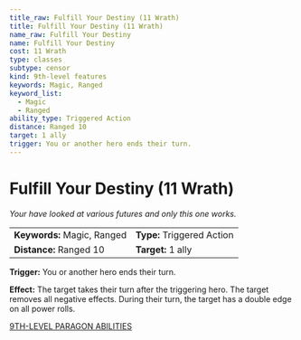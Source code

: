 ```yaml
---
title_raw: Fulfill Your Destiny (11 Wrath)
title: Fulfill Your Destiny (11 Wrath)
name_raw: Fulfill Your Destiny
name: Fulfill Your Destiny
cost: 11 Wrath
type: classes
subtype: censor
kind: 9th-level features
keywords: Magic, Ranged
keyword_list:
  - Magic
  - Ranged
ability_type: Triggered Action
distance: Ranged 10
target: 1 ally
trigger: You or another hero ends their turn.
---
```


# Fulfill Your Destiny (11 Wrath)

*Your have looked at various futures and only this one works.*

|                             |                            |
| :-------------------------- | :------------------------- |
| **Keywords:** Magic, Ranged | **Type:** Triggered Action |
| **Distance:** Ranged 10     | **Target:** 1 ally         |

**Trigger:** You or another hero ends their turn.

**Effect:** The target takes their turn after the triggering hero. The target removes all negative effects. During their turn, the target has a double edge on all power rolls.

[9TH-LEVEL PARAGON ABILITIES](./9th-Level%20Paragon%20Abilities.md)
